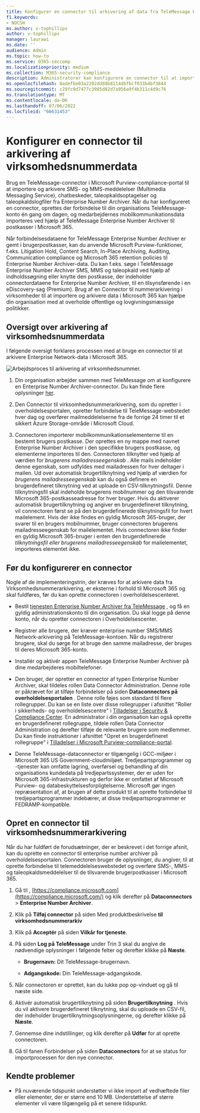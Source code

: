 ```yaml
---
title: Konfigurer en connector til arkivering af data fra TeleMessage Enterprise Number Archiver
f1.keywords:
- NOCSH
ms.author: v-tophillips
author: v-tophillips
manager: laurawi
ms.date: ''
audience: Admin
ms.topic: how-to
ms.service: O365-seccomp
ms.localizationpriority: medium
ms.collection: M365-security-compliance
description: Administratorer kan konfigurere en connector til at importere og arkivere SMS- og MMS-data fra TeleMessage Enterprise Number Archiver. Dette giver dig mulighed for at arkivere data fra tredjepartsdatakilder i Microsoft Purview, så du kan bruge funktioner til overholdelse af angivne standarder, f.eks. juridisk bevarelse, indholdssøgning og opbevaringspolitikker til at administrere din organisations tredjepartsdata.
ms.openlocfilehash: 8adefbe03a2202dd88b8114dbfbcf033b4bf3844
ms.sourcegitcommit: c29fc9d7477c3985d02d7a956a9f4b311c4d9c76
ms.translationtype: MT
ms.contentlocale: da-DK
ms.lasthandoff: 07/06/2022
ms.locfileid: "66631453"
---
```

# <a name="set-up-a-connector-to-archive-enterprise-number-data"></a>Konfigurer en connector til arkivering af virksomhedsnummerdata

Brug en TeleMessage-connector i Microsoft Purview-compliance-portal til at importere og arkivere SMS- og MMS-meddelelser (Multimedia Messaging Service), chatbeskeder, taleopkaldsoptagelser og taleopkaldslogfiler fra Enterprise Number Archiver. Når du har konfigureret en connector, oprettes der forbindelse til din organisations TeleMessage-konto én gang om dagen, og medarbejdernes mobilkommunikationsdata importeres ved hjælp af TeleMessage Enterprise Number Archiver til postkasser i Microsoft 365.

Når forbindelsesdataene for TeleMessage Enterprise Number Archiver er gemt i brugerpostkasser, kan du anvende Microsoft Purview-funktioner, f.eks. Litigation Hold, Content Search, In-Place Archiving, Auditing, Communication compliance og Microsoft 365 retention policies til Enterprise Number Archiver-data. Du kan f.eks. søge i TeleMessage Enterprise Number Archiver SMS, MMS og taleopkald ved hjælp af indholdssøgning eller knytte den postkasse, der indeholder connectordataene for Enterprise Number Archiver, til en tilsynsførende i en eDiscovery-sag (Premium). Brug af en Connector til nummerarkivering i virksomheder til at importere og arkivere data i Microsoft 365 kan hjælpe din organisation med at overholde offentlige og lovgivningsmæssige politikker.

## <a name="overview-of-archiving-enterprise-number-data"></a>Oversigt over arkivering af virksomhedsnummerdata

I følgende oversigt forklares processen med at bruge en connector til at arkivere Enterprise Network-data i Microsoft 365.

![Arbejdsproces til arkivering af virksomhedsnummer.](../media/EnterpriseNumberConnectorWorkflow.png)

1. Din organisation arbejder sammen med TeleMessage om at konfigurere en Enterprise Number Archiver-connector. Du kan finde flere oplysninger [her](https://www.telemessage.com/office365-activation-for-enterprise-number-archiver/).

2. Den Connector til virksomhedsnummerarkivering, som du opretter i overholdelsesportalen, opretter forbindelse til TeleMessage-webstedet hver dag og overfører mailmeddelelserne fra de forrige 24 timer til et sikkert Azure Storage-område i Microsoft Cloud.

3. Connectoren importerer mobilkommunikationselementerne til en bestemt brugers postkasse. Der oprettes en ny mappe med navnet Enterprise Number Archiver i den specifikke brugers postkasse, og elementerne importeres til den. Connectoren tilknytter ved hjælp af værdien for *brugerens mailadresseegenskab* . Alle mails indeholder denne egenskab, som udfyldes med mailadressen for hver deltager i mailen. Ud over automatisk brugertilknytning ved hjælp af værdien for *brugerens mailadresseegenskab* kan du også definere en brugerdefineret tilknytning ved at uploade en CSV-tilknytningsfil. Denne tilknytningsfil skal indeholde brugerens mobilnummer og den tilsvarende Microsoft 365-postkasseadresse for hver bruger. Hvis du aktiverer automatisk brugertilknytning og angiver en brugerdefineret tilknytning, vil connectoren først se på den brugerdefinerede tilknytningsfil for hvert mailelement. Hvis der ikke findes en gyldig Microsoft 365-bruger, der svarer til en brugers mobilnummer, bruger connectoren brugerens mailadresseegenskab for mailelementet. Hvis connectoren ikke finder en gyldig Microsoft 365-bruger i enten den brugerdefinerede *tilknytningsfil eller brugerens mailadresseegenskab* for mailelementet, importeres elementet ikke.

## <a name="before-you-set-up-a-connector"></a>Før du konfigurerer en connector

Nogle af de implementeringstrin, der kræves for at arkivere data fra Virksomhedsnummerarkivering, er eksterne i forhold til Microsoft 365 og skal fuldføres, før du kan oprette connectoren i overholdelsescenteret.

- Bestil [tjenesten Enterprise Number Archiver fra TeleMessage](https://www.telemessage.com/mobile-archiver/order-mobile-archiver-for-o365) , og få en gyldig administrationskonto til din organisation. Du skal logge på denne konto, når du opretter connectoren i Overholdelsescenter.

- Registrer alle brugere, der kræver enterprise number SMS/MMS Network-arkivering på TeleMessage-kontoen. Når du registrerer brugere, skal du sørge for at bruge den samme mailadresse, der bruges til deres Microsoft 365-konto.

- Installér og aktivér appen TeleMessage Enterprise Number Archiver på dine medarbejderes mobiltelefoner.

- Den bruger, der opretter en connector af typen Enterprise Number Archiver, skal tildeles rollen Data Connector Administration. Denne rolle er påkrævet for at tilføje forbindelser på siden **Dataconnectors på overholdelsesportalen** . Denne rolle føjes som standard til flere rollegrupper. Du kan se en liste over disse rollegrupper i afsnittet "Roller i sikkerheds- og overholdelsescentre" i [Tilladelser i Security & Compliance Center](../security/office-365-security/permissions-in-the-security-and-compliance-center.md#roles-in-the-security--compliance-center). En administrator i din organisation kan også oprette en brugerdefineret rollegruppe, tildele rollen Data Connector Administration og derefter tilføje de relevante brugere som medlemmer. Du kan finde instruktioner i afsnittet "Opret en brugerdefineret rollegruppe" i [Tilladelser i Microsoft Purview-compliance-portal](microsoft-365-compliance-center-permissions.md#create-a-custom-role-group).

- Denne TeleMessage-dataconnector er tilgængelig i GCC-miljøer i Microsoft 365 US Government-cloudmiljøet. Tredjepartsprogrammer og -tjenester kan omfatte lagring, overførsel og behandling af din organisations kundedata på tredjepartssystemer, der er uden for Microsoft 365-infrastrukturen og derfor ikke er omfattet af Microsoft Purview- og databeskyttelsesforpligtelserne. Microsoft gør ingen repræsentation af, at brugen af dette produkt til at oprette forbindelse til tredjepartsprogrammer indebærer, at disse tredjepartsprogrammer er FEDRAMP-kompatible.

## <a name="create-an-enterprise-number-archiver-connector"></a>Opret en connector til virksomhedsnummerarkivering

Når du har fuldført de forudsætninger, der er beskrevet i det forrige afsnit, kan du oprette en connector til enterprise number archiver på overholdelsesportalen. Connectoren bruger de oplysninger, du angiver, til at oprette forbindelse til telemeddelelseswebstedet og overføre SMS-, MMS- og taleopkaldsmeddelelser til de tilsvarende brugerpostkasser i Microsoft 365.

1. Gå til , [https://compliance.microsoft.com](https://compliance.microsoft.com/) og klik derefter på **Dataconnectors** \> **Enterprise Number Archiver**.

2. Klik på **Tilføj connector** på siden Med produktbeskrivelse **til virksomhedsnummerarkiv**

3. Klik på **Acceptér** på siden **Vilkår for tjeneste**.

4. På siden **Log på TeleMessage** under Trin 3 skal du angive de nødvendige oplysninger i følgende felter og derefter klikke på **Næste**.

   - **Brugernavn:** Dit TeleMessage-brugernavn.

   - **Adgangskode:** Din TeleMessage-adgangskode.

5. Når connectoren er oprettet, kan du lukke pop op-vinduet og gå til næste side.

6. Aktivér automatisk brugertilknytning på siden **Brugertilknytning** . Hvis du vil aktivere brugerdefineret tilknytning, skal du uploade en CSV-fil, der indeholder brugertilknytningsoplysningerne, og derefter klikke på **Næste**.

7. Gennemse dine indstillinger, og klik derefter på **Udfør** for at oprette connectoren.

8. Gå til fanen Forbindelser på siden **Dataconnectors** for at se status for importprocessen for den nye connector.

## <a name="known-issues"></a>Kendte problemer

- På nuværende tidspunkt understøtter vi ikke import af vedhæftede filer eller elementer, der er større end 10 MB. Understøttelse af større elementer vil være tilgængelig på et senere tidspunkt.